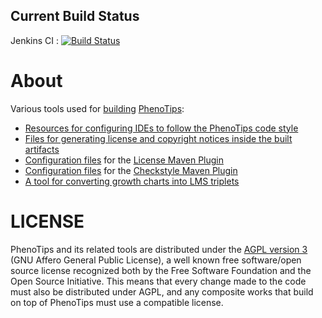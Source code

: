 ## Current Build Status ##
Jenkins CI : [![Build Status](https://ci.phenotips.org/job/phenotips-build-tools/badge/icon)](https://ci.phenotips.org/job/phenotips-build-tools/)

# About #

Various tools used for [building](https://github.com/phenotips/phenotips/) [PhenoTips](https://phenotips.org/):

* [Resources for configuring IDEs to follow the PhenoTips code style](https://github.com/phenotips/build-tools/tree/master/codestyle-resources)
* [Files for generating license and copyright notices inside the built artifacts](https://github.com/phenotips/build-tools/tree/master/license-resources)
* [Configuration files](https://github.com/phenotips/build-tools/tree/master/license-verification-resources) for the [License Maven Plugin](http://code.mycila.com/license-maven-plugin/)
* [Configuration files](https://github.com/phenotips/build-tools/tree/master/checkstyle-configuration) for the [Checkstyle Maven Plugin](http://maven.apache.org/plugins/maven-checkstyle-plugin/)
* [A tool for converting growth charts into LMS triplets](https://github.com/phenotips/build-tools/tree/master/growthchart-to-lms)

# LICENSE #

PhenoTips and its related tools are distributed under the [AGPL version 3](http://www.gnu.org/licenses/agpl-3.0.html) (GNU Affero General Public License), a well known free software/open source license recognized both by the Free Software Foundation and the Open Source Initiative.
This means that every change made to the code must also be distributed under AGPL, and any composite works that build on top of PhenoTips must use a compatible license.
